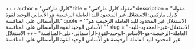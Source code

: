 +++
author = "كارل ماركس"
title = "مقولة كارل ماركس"
description = "مقولة كارل ماركس: الاستغلال غير المحدود لليد العاملة الرخيصة هو الأساس الوحيد لقوة الرأسمالي على المنافسة."
quote = '''الاستغلال غير المحدود لليد العاملة الرخيصة هو الأساس الوحيد لقوة الرأسمالي على المنافسة.''' 
slug = "الاستغلال-غير-المحدود-لليد-العاملة-الرخيصة-هو-الأساس-الوحيد-لقوة-الرأسمالي-على-المنافسة"
+++
الاستغلال غير المحدود لليد العاملة الرخيصة هو الأساس الوحيد لقوة الرأسمالي على المنافسة.
